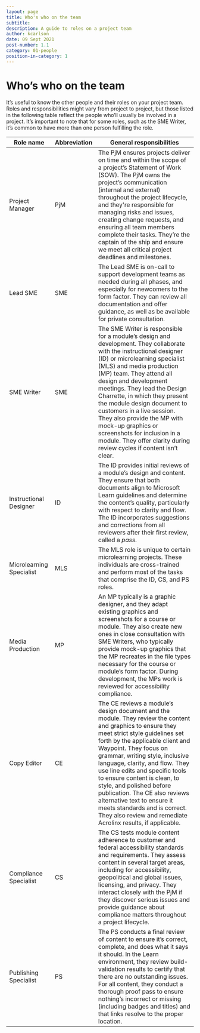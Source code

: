 ```yaml
---
layout: page
title: Who's who on the team
subtitle:
description: A guide to roles on a project team
author: kcarlson
date: 09 Sept 2021
post-number: 1.1
category: 01-people
position-in-category: 1
---
```


# Who’s who on the team

It’s useful to know the other people and their roles on your project team. Roles and responsibilities might vary from project to project, but those listed in the following table reflect the people who’ll usually be involved in a project. It’s important to note that for some roles, such as the SME Writer, it’s common to have more than one person fulfilling the role. 

| Role name | Abbreviation | General responsibilities |
| ------------------------ | ------------ | ------------------------------------------------------------ |
| Project Manager | PjM | The PjM ensures projects deliver on time and within the scope of a project’s Statement of Work (SOW). The PjM owns the project’s communication (internal and external) throughout the project lifecycle, and they're responsible for managing risks and issues, creating change requests, and ensuring all team members complete their tasks. They’re the captain of the ship and ensure we meet all critical project deadlines and milestones. |
| Lead SME | SME | The Lead SME is on-call to support development teams as needed during all phases, and especially for newcomers to the form factor. They can review all documentation and offer guidance, as well as be available for private consultation. |
| SME Writer | SME | The SME Writer is responsible for a module’s design and development. They collaborate with the instructional designer (ID) or microlearning specialist (MLS) and media production (MP) team. They attend all design and development meetings. They lead the Design Charrette, in which they present the module design document to customers in a live session. They also provide the MP with mock-up graphics or screenshots for inclusion in a module. They offer clarity during review cycles if content isn’t clear. |
| Instructional Designer | ID | The ID provides initial reviews of a module’s design and content. They ensure that both documents align to Microsoft Learn guidelines and determine the content’s quality, particularly with respect to clarity and flow. The ID incorporates suggestions and corrections from all reviewers after their first review, called a *pass*. |
| Microlearning Specialist | MLS | The MLS role is unique to certain microlearning projects. These individuals are cross-trained and perform most of the tasks that comprise the ID, CS, and PS roles. |
| Media Production | MP | An MP typically is a graphic designer, and they adapt existing graphics and screenshots for a course or module. They also create new ones in close consultation with SME Writers, who typically provide mock-up graphics that the MP recreates in the file types necessary for the course or module’s form factor. During development, the MPs work is reviewed for accessibility compliance. |
| Copy Editor | CE | The CE reviews a module’s design document and the module. They review the content and graphics to ensure they meet strict style guidelines set forth by the applicable client and Waypoint. They focus on grammar, writing style, inclusive language, clarity, and flow. They use line edits and specific tools to ensure content is clean, to style, and polished before publication. The CE also reviews alternative text to ensure it meets standards and is correct. They also review and remediate Acrolinx results, if applicable. |
| Compliance Specialist | CS | The CS tests module content adherence to customer and federal accessibility standards and requirements. They assess content in several target areas, including for accessibility, geopolitical and global issues, licensing, and privacy. They interact closely with the PjM if they discover serious issues and provide guidance about compliance matters throughout a project lifecycle. |
| Publishing Specialist | PS | The PS conducts a final review of content to ensure it’s correct, complete, and does what it says it should. In the Learn environment, they review build-validation results to certify that there are no outstanding issues. For all content, they conduct a thorough proof pass to ensure nothing’s incorrect or missing (including badges and titles) and that links resolve to the proper location. |
